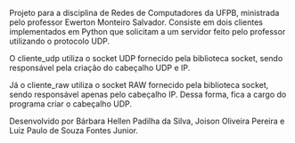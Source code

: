Projeto para a disciplina de Redes de Computadores da UFPB, ministrada pelo professor Ewerton Monteiro Salvador. Consiste em dois clientes implementados em Python que solicitam a um servidor feito pelo professor utilizando o protocolo UDP.

O cliente_udp utiliza o socket UDP fornecido pela biblioteca socket, sendo responsável pela criação do cabeçalho UDP e IP.

Já o cliente_raw utiliza o socket RAW fornecido pela biblioteca socket, sendo responsável apenas pelo cabeçalho IP. Dessa forma, fica a cargo do programa criar o cabeçalho UDP.

Desenvolvido por Bárbara Hellen Padilha da Silva, Joison Oliveira Pereira e Luiz Paulo de Souza Fontes Junior.
